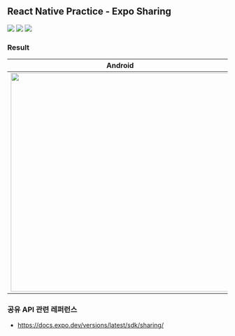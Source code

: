 ## React Native Practice - Expo Sharing

<div>
    <img src="https://img.shields.io/badge/typescript-%23007ACC.svg?style=for-the-badge&logo=typescript&logoColor=white" />
    <img src="https://img.shields.io/badge/react_native-%2320232a.svg?style=for-the-badge&logo=react&logoColor=%2361DAFB"/>
    <img src="https://img.shields.io/badge/expo-1C1E24?style=for-the-badge&logo=expo&logoColor=#D04A37"/>
</div>

### Result

| Android                                                                                                                         | iOS                                                                                                                             |
| ------------------------------------------------------------------------------------------------------------------------------- | ------------------------------------------------------------------------------------------------------------------------------- |
| <img height="500" src="https://user-images.githubusercontent.com/48249505/154108460-eb651b98-97de-42a0-a406-e72433a5dd67.gif"/> | <img height="500" src="https://user-images.githubusercontent.com/48249505/154108647-73315ff2-6102-4bd7-b10a-a15d4390c267.gif"/> |

### 공유 API 관련 레퍼런스

- https://docs.expo.dev/versions/latest/sdk/sharing/
